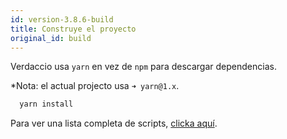 ```yaml
---
id: version-3.8.6-build
title: Construye el proyecto
original_id: build
---
```

Verdaccio usa `yarn` en vez de `npm` para descargar dependencias.

*Nota: el actual projecto usa `➜ yarn@1.x`.

```bash
  yarn install
```

Para ver una lista completa de scripts, [clicka aquí](https://github.com/verdaccio/verdaccio/wiki/Build-Source-Code).